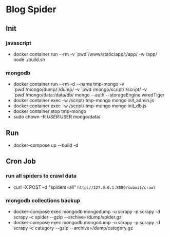 # Blog Spider

## Init

### javascript
  * docker container run --rm -v \`pwd\`/www/static/app/:/app/ -w /app/ node ./build.sh

### mongodb
  * docker container run --rm -d --name tmp-mongo -v \`pwd\`/mongo/dump/:/dump/ -v \`pwd\`/mongo/script/:/script/ -v \`pwd\`/mongo/data:/data/db/ mongo --auth --storageEngine wiredTiger
  * docker container exec -w /script/ tmp-mongo mongo init\_admin.js
  * docker container exec -w /script/ tmp-mongo mongo init\_db.js
  * docker container stop tmp-mongo
  * sudo chown -R $USER:$USER mongo/data/

## Run
 * docker-compose up --build -d

## Cron Job

### run all spiders to crawl data
 * curl -X POST -d "spiders=all" `http://127.0.0.1:8080/submit/crawl`

### mongodb collections backup
  * docker-compose exec mongodb mongodump -u scrapy -p scrapy -d scrapy -c spider --gzip --archive=/dump/spider.gz
  * docker-compose exec mongodb mongodump -u scrapy -p scrapy -d scrapy -c category --gzip --archive=/dump/category.gz
